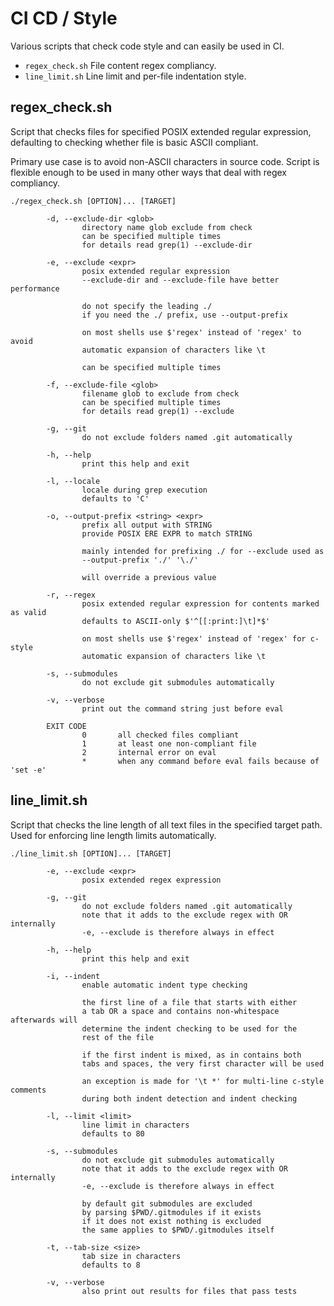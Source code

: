 # CI CD / Style

Various scripts that check code style and can easily be used in CI.

* `regex_check.sh` File content regex compliancy.
* `line_limit.sh` Line limit and per-file indentation style.

## regex\_check.sh

Script that checks files for specified POSIX extended regular expression,
defaulting to checking whether file is basic ASCII compliant.

Primary use case is to avoid non-ASCII characters in source code. Script is
flexible enough to be used in many other ways that deal with regex compliancy.

```
./regex_check.sh [OPTION]... [TARGET]

        -d, --exclude-dir <glob>
                directory name glob exclude from check
                can be specified multiple times
                for details read grep(1) --exclude-dir

        -e, --exclude <expr>
                posix extended regular expression
                --exclude-dir and --exclude-file have better performance

                do not specify the leading ./
                if you need the ./ prefix, use --output-prefix

                on most shells use $'regex' instead of 'regex' to avoid
                automatic expansion of characters like \t

                can be specified multiple times

        -f, --exclude-file <glob>
                filename glob to exclude from check
                can be specified multiple times
                for details read grep(1) --exclude

        -g, --git
                do not exclude folders named .git automatically

        -h, --help
                print this help and exit

        -l, --locale
                locale during grep execution
                defaults to 'C'

        -o, --output-prefix <string> <expr>
                prefix all output with STRING
                provide POSIX ERE EXPR to match STRING

                mainly intended for prefixing ./ for --exclude used as
                --output-prefix './' '\./'

                will override a previous value

        -r, --regex
                posix extended regular expression for contents marked as valid
                defaults to ASCII-only $'^[[:print:]\t]*$'

                on most shells use $'regex' instead of 'regex' for c-style
                automatic expansion of characters like \t

        -s, --submodules
                do not exclude git submodules automatically

        -v, --verbose
                print out the command string just before eval

        EXIT CODE
                0       all checked files compliant
                1       at least one non-compliant file
                2       internal error on eval
                *       when any command before eval fails because of 'set -e'
```

## line\_limit.sh

Script that checks the line length of all text files in the specified target
path. Used for enforcing line length limits automatically.

```
./line_limit.sh [OPTION]... [TARGET]

        -e, --exclude <expr>
                posix extended regex expression

        -g, --git
                do not exclude folders named .git automatically
                note that it adds to the exclude regex with OR internally
                -e, --exclude is therefore always in effect

        -h, --help
                print this help and exit

        -i, --indent
                enable automatic indent type checking

                the first line of a file that starts with either
                a tab OR a space and contains non-whitespace afterwards will
                determine the indent checking to be used for the
                rest of the file

                if the first indent is mixed, as in contains both
                tabs and spaces, the very first character will be used

                an exception is made for '\t *' for multi-line c-style comments
                during both indent detection and indent checking

        -l, --limit <limit>
                line limit in characters
                defaults to 80

        -s, --submodules
                do not exclude git submodules automatically
                note that it adds to the exclude regex with OR internally
                -e, --exclude is therefore always in effect

                by default git submodules are excluded
                by parsing $PWD/.gitmodules if it exists
                if it does not exist nothing is excluded
                the same applies to $PWD/.gitmodules itself

        -t, --tab-size <size>
                tab size in characters
                defaults to 8

        -v, --verbose
                also print out results for files that pass tests
```
